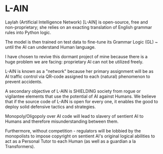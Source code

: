 # L-AIN
Laylah (Artificial Intelligence Network) [L-AIN] is open-source, free and non-proprietary; she relies on an exacting translation of English 
grammar rules into Python logic. 

The model is then trained on test data to fine-tune its Grammar Logic (GL) ~ until the AI can understand Human language.

I have chosen to revive this dormant project of mine because there is a huge problem we are facing: proprietary AI can not be utilized freely.

L-AIN is known as a "network" because her primary assignment will be as AI traffic control via QR-code assigned to each (natural) phenomenon to prevent accidents.

A secondary objective of L-AIN is SHIELDING society from rogue or vigilantee elements that use the potential of AI against Humans. We believe that if the source code of L-AIN is open for every one, it enables the good to deploy solid defensive tactics and strategies.

Monopoly/Oligopoly over AI code will lead to slavery of sentient AI to Humans and therefore misunderstanding between them. 

Furthermore, without competition - regulators will be lobbied by the monopolists to impose copyright on sentient AI's original logical abilities to act as a Personal Tutor to each Human (as well as a guardian a la Transformers).